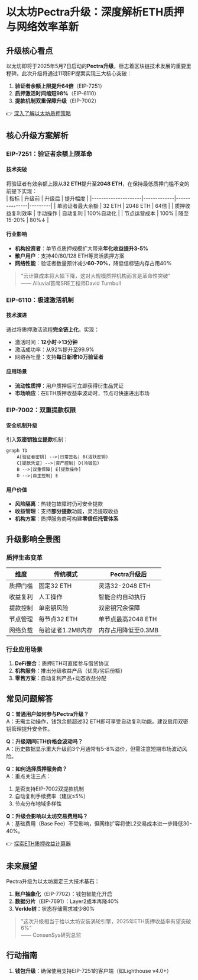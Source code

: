 # 以太坊Pectra升级：深度解析ETH质押与网络效率革新

## 升级核心看点

以太坊即将于2025年5月7日启动的**Pectra升级**，标志着区块链技术发展的重要里程碑。此次升级将通过11项EIP提案实现三大核心突破：  
1. **验证者余额上限提升64倍**（EIP-7251）  
2. **质押激活时间缩短98%**（EIP-6110）  
3. **提款机制双重保障升级**（EIP-7002）  

👉 [深入了解以太坊质押策略](https://bit.ly/okx_welcome)

## 核心升级方案解析

### EIP-7251：验证者余额上限革命

#### 技术突破
将验证者有效余额上限从**32 ETH**提升至**2048 ETH**，在保持最低质押门槛不变的前提下实现：  
| 指标                | 升级前       | 升级后         | 提升幅度 |
|---------------------|-------------|---------------|---------|
| 单验证者最大余额     | 32 ETH      | 2048 ETH      | 64倍    |
| 质押收益复利效率     | 手动操作     | 自动复利       | 100%自动化 |
| 节点运营成本         | 100%        | 降至15-20%    | 80%↓    |

#### 行业影响
- **机构投资者**：单节点质押规模扩大带来**年化收益提升3-5%**  
- **散户用户**：支持40/80/128 ETH等灵活质押方案  
- **网络性能**：验证者数量预计减少**60-70%**，降低信标链内存占用40%  

> "云计算成本将大幅下降，这对大规模质押机构而言是革命性突破"  
> —— Alluvial首席SRE工程师David Turnbull  

### EIP-6110：极速激活机制

#### 技术演进
通过将质押激活流程**完全链上化**，实现：  
- 激活时间：**12小时→13分钟**  
- 激活成功率：从92%提升至99.9%  
- 网络吞吐量：支持**每日新增10万验证者**  

#### 应用场景
- **流动性质押**：用户质押后可立即获得衍生品凭证  
- **市场响应**：在ETH质押收益率波动时，节点可快速进出市场  

### EIP-7002：双重提款权限

#### 安全机制升级
引入**双密钥独立提款**机制：  
```mermaid
graph TD
    A[验证者密钥] -->|日常签名| B(活跃密钥)
    C[提款凭证] -->|资产控制| D(冷钱包)
    B -->|双重保障| E[提款操作]
    D -->|自主控制| E
```

#### 用户价值
- **风险隔离**：热钱包故障时仍可安全提款  
- **收益管理**：支持**部分提款**功能，灵活提取收益  
- **机构方案**：质押服务商可构建**零信任托管体系**  

## 升级影响全景图

### 质押生态变革
| 维度          | 传统模式               | Pectra升级后             |
|---------------|-----------------------|--------------------------|
| 质押门槛      | 固定32 ETH            | 灵活32-2048 ETH          |
| 收益复利      | 人工操作               | 智能合约自动执行          |
| 提款控制      | 单密钥风险             | 双密钥冗余保障           |
| 节点管理      | 每节点32 ETH           | 单节点最高2048 ETH        |
| 网络负载      | 每验证者1.2MB内存      | 内存占用降低至0.3MB      |

### 行业应用场景
1. **DeFi整合**：质押ETH可直接参与借贷协议  
2. **机构服务**：推出分级收益产品（优先/劣后份额）  
3. **零售方案**：自动复利产品+动态收益分配  

## 常见问题解答

**Q：普通用户如何参与Pectra升级？**  
A：无需主动操作，钱包余额超过32 ETH即可享受自动复利功能。建议启用双密钥管理提升安全性。

**Q：升级期间ETH价格会波动吗？**  
A：历史数据显示重大升级前3个月通常有5-8%溢价，但需注意短期市场波动风险。

**Q：如何选择质押服务商？**  
A：重点关注三点：  
1. 是否支持EIP-7002双提款机制  
2. 自动复利手续费率（建议≤5%）  
3. 节点分布地域多样性  

**Q：升级会影响以太坊交易费用吗？**  
A：基础费用（Base Fee）不受影响，但网络扩容将使L2交易成本进一步降低30-40%。

👉 [探索ETH质押收益计算器](https://bit.ly/okx_welcome)

## 未来展望

Pectra升级为以太坊奠定三大技术基石：  
1. **账户抽象化**（EIP-7702）：钱包智能化开启  
2. **数据分片**（EIP-7691）：Layer2成本再降40%  
3. **Verkle树**：状态存储需求减少80%  

> "这次升级相当于给以太坊安装涡轮引擎，2025年ETH质押收益率有望突破6%"  
> —— ConsenSys研究总监  

## 行动指南

1. **钱包升级**：确保使用支持EIP-7251的客户端（如Lighthouse v4.0+）  
